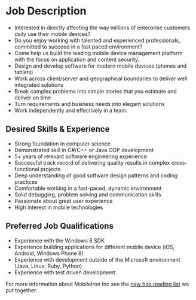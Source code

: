 # Job Description
* Interested in directly affecting the way millions of enterprise customers daily use their mobile devices?
* Do you enjoy working with talented and experienced professionals, committed to succeed in a fast paced environment?
* Come help us build the leading mobile device management platform with the focus on application and content security.
* Design and develop software for modern mobile devices (phones and tablets)
* Work across client/server and geographical boundaries to deliver well integrated solutions
* Break complex problems into simple stories that you estimate and deliver on time
* Turn requirements and business needs into elegant solutions
* Work independently and effectively in a team.

## Desired Skills & Experience
* Strong foundation in computer science
* Demonstrated skill in C#/C++ or Java OOP development
* 5+ years of relevant software engineering experience
* Successful track record of delivering quality results in complex cross-functional projects
* Deep understanding of good software design patterns and coding practices
* Comfortable working in a fast-paced, dynamic environment
* Solid debugging, problem solving and communication skills
* Passionate about great user experience
* High interest in mobile technologies

## Preferred Job Qualifications
* Experience with the Windows 8 SDK
* Experience building applications for different mobile device (iOS, Android, Windows Phone 8)
* Experience with development outside of the Microsoft environment (Java, Linux, Ruby, Python)
* Experience with test driven development

For more information about MobileIron Inc see the [new hire reading list](http://mobileironman.com/new-hire-reading-list/) we put together.
